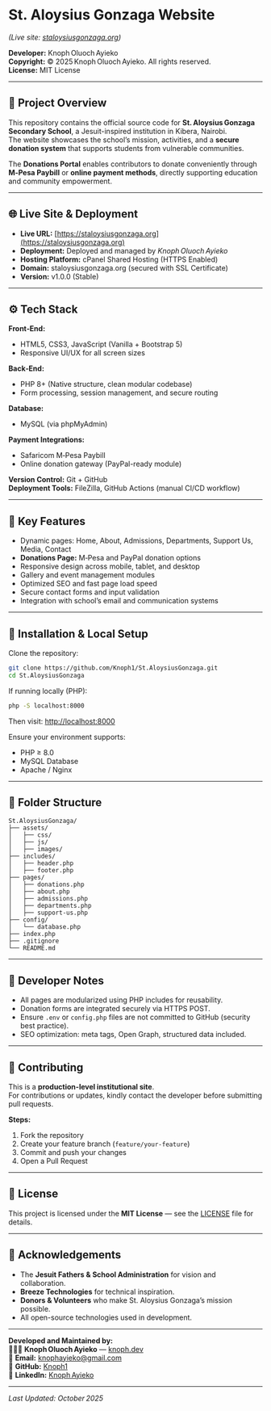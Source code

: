 # St. Aloysius Gonzaga Website  
*(Live site: [staloysiusgonzaga.org](https://staloysiusgonzaga.org))*

**Developer:** Knoph Oluoch Ayieko  
**Copyright:** © 2025 Knoph Oluoch Ayieko. All rights reserved.  
**License:** MIT License  

---

## 🏫 Project Overview  
This repository contains the official source code for **St. Aloysius Gonzaga Secondary School**, a Jesuit-inspired institution in Kibera, Nairobi.  
The website showcases the school’s mission, activities, and a **secure donation system** that supports students from vulnerable communities.  

The **Donations Portal** enables contributors to donate conveniently through **M‑Pesa Paybill** or **online payment methods**, directly supporting education and community empowerment.  

---

## 🌐 Live Site & Deployment  
- **Live URL:** [https://staloysiusgonzaga.org](https://staloysiusgonzaga.org)  
- **Deployment:** Deployed and managed by *Knoph Oluoch Ayieko*  
- **Hosting Platform:** cPanel Shared Hosting (HTTPS Enabled)  
- **Domain:** staloysiusgonzaga.org (secured with SSL Certificate)  
- **Version:** v1.0.0 (Stable)  

---

## ⚙️ Tech Stack  
**Front‑End:**  
- HTML5, CSS3, JavaScript (Vanilla + Bootstrap 5)  
- Responsive UI/UX for all screen sizes  

**Back‑End:**  
- PHP 8+ (Native structure, clean modular codebase)  
- Form processing, session management, and secure routing  

**Database:**  
- MySQL (via phpMyAdmin)  

**Payment Integrations:**  
- Safaricom M‑Pesa Paybill  
- Online donation gateway (PayPal-ready module)  

**Version Control:** Git + GitHub  
**Deployment Tools:** FileZilla, GitHub Actions (manual CI/CD workflow)  

---

## 🚀 Key Features  
- Dynamic pages: Home, About, Admissions, Departments, Support Us, Media, Contact  
- **Donations Page:** M‑Pesa and PayPal donation options  
- Responsive design across mobile, tablet, and desktop  
- Gallery and event management modules  
- Optimized SEO and fast page load speed  
- Secure contact forms and input validation  
- Integration with school’s email and communication systems  

---

## 🧩 Installation & Local Setup  

Clone the repository:  
```bash
git clone https://github.com/Knoph1/St.AloysiusGonzaga.git
cd St.AloysiusGonzaga
```

If running locally (PHP):  
```bash
php -S localhost:8000
```
Then visit: [http://localhost:8000](http://localhost:8000)  

Ensure your environment supports:  
- PHP ≥ 8.0  
- MySQL Database  
- Apache / Nginx  

---

## 📂 Folder Structure  
```
St.AloysiusGonzaga/
├── assets/
│   ├── css/
│   ├── js/
│   ├── images/
├── includes/
│   ├── header.php
│   ├── footer.php
├── pages/
│   ├── donations.php
│   ├── about.php
│   ├── admissions.php
│   ├── departments.php
│   ├── support-us.php
├── config/
│   └── database.php
├── index.php
├── .gitignore
└── README.md
```

---

## 🧠 Developer Notes  
- All pages are modularized using PHP includes for reusability.  
- Donation forms are integrated securely via HTTPS POST.  
- Ensure `.env` or `config.php` files are not committed to GitHub (security best practice).  
- SEO optimization: meta tags, Open Graph, structured data included.  

---

## 🤝 Contributing  
This is a **production-level institutional site**.  
For contributions or updates, kindly contact the developer before submitting pull requests.  

**Steps:**  
1. Fork the repository  
2. Create your feature branch (`feature/your-feature`)  
3. Commit and push your changes  
4. Open a Pull Request  

---

## 📜 License  
This project is licensed under the **MIT License** — see the [LICENSE](LICENSE) file for details.  

---

## 🙏 Acknowledgements  
- The **Jesuit Fathers & School Administration** for vision and collaboration.  
- **Breeze Technologies** for technical inspiration.  
- **Donors & Volunteers** who make St. Aloysius Gonzaga’s mission possible.  
- All open-source technologies used in development.  

---

**Developed and Maintained by:**  
👨🏽‍💻 **Knoph Oluoch Ayieko** — [knoph.dev](https://knoph.dev)  
📧 **Email:** knophayieko@gmail.com  
🔗 **GitHub:** [Knoph1](https://github.com/Knoph1)  
🔗 **LinkedIn:** [Knoph Ayieko](https://www.linkedin.com/in/knoph-ayieko/)  

---
*Last Updated: October 2025*
